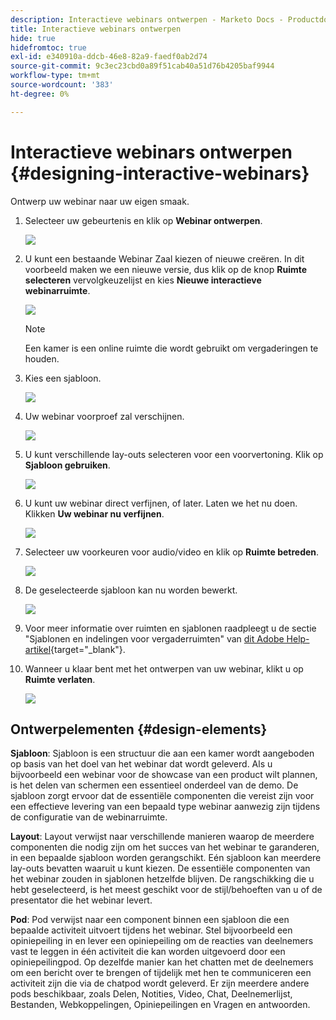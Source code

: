 ```yaml
---
description: Interactieve webinars ontwerpen - Marketo Docs - Productdocumentatie
title: Interactieve webinars ontwerpen
hide: true
hidefromtoc: true
exl-id: e340910a-ddcb-46e8-82a9-faedf0ab2d74
source-git-commit: 9c3ec23cbd0a89f51cab40a51d76b4205baf9944
workflow-type: tm+mt
source-wordcount: '383'
ht-degree: 0%

---
```


# Interactieve webinars ontwerpen {#designing-interactive-webinars}

Ontwerp uw webinar naar uw eigen smaak.

1. Selecteer uw gebeurtenis en klik op **Webinar ontwerpen**.

   ![](assets/designing-interactive-webinars-1.png)

1. U kunt een bestaande Webinar Zaal kiezen of nieuwe creëren. In dit voorbeeld maken we een nieuwe versie, dus klik op de knop **Ruimte selecteren** vervolgkeuzelijst en kies **Nieuwe interactieve webinarruimte**.

   ![](assets/designing-interactive-webinars-2.png)

   >[!NOTE]
   >
   >Een kamer is een online ruimte die wordt gebruikt om vergaderingen te houden.

1. Kies een sjabloon.

   ![](assets/designing-interactive-webinars-3.png)

1. Uw webinar voorproef zal verschijnen.

   ![](assets/designing-interactive-webinars-4.png)

1. U kunt verschillende lay-outs selecteren voor een voorvertoning. Klik op **Sjabloon gebruiken**.

   ![](assets/designing-interactive-webinars-5.png)

1. U kunt uw webinar direct verfijnen, of later. Laten we het nu doen. Klikken **Uw webinar nu verfijnen**.

   ![](assets/designing-interactive-webinars-6.png)

1. Selecteer uw voorkeuren voor audio/video en klik op **Ruimte betreden**.

   ![](assets/designing-interactive-webinars-7.png)

1. De geselecteerde sjabloon kan nu worden bewerkt.

   ![](assets/designing-interactive-webinars-8.png)

1. Voor meer informatie over ruimten en sjablonen raadpleegt u de sectie &quot;Sjablonen en indelingen voor vergaderruimten&quot; van [dit Adobe Help-artikel](https://helpx.adobe.com/in/adobe-connect/using/creating-arranging-meetings.html#creating_and_arranging_meetings){target="_blank"}.

1. Wanneer u klaar bent met het ontwerpen van uw webinar, klikt u op **Ruimte verlaten**.

   ![](assets/designing-interactive-webinars-9.png)

## Ontwerpelementen {#design-elements}

**Sjabloon**: Sjabloon is een structuur die aan een kamer wordt aangeboden op basis van het doel van het webinar dat wordt geleverd. Als u bijvoorbeeld een webinar voor de showcase van een product wilt plannen, is het delen van schermen een essentieel onderdeel van de demo. De sjabloon zorgt ervoor dat de essentiële componenten die vereist zijn voor een effectieve levering van een bepaald type webinar aanwezig zijn tijdens de configuratie van de webinarruimte.

**Layout**: Layout verwijst naar verschillende manieren waarop de meerdere componenten die nodig zijn om het succes van het webinar te garanderen, in een bepaalde sjabloon worden gerangschikt. Eén sjabloon kan meerdere lay-outs bevatten waaruit u kunt kiezen. De essentiële componenten van het webinar zouden in sjablonen hetzelfde blijven. De rangschikking die u hebt geselecteerd, is het meest geschikt voor de stijl/behoeften van u of de presentator die het webinar levert.

**Pod**: Pod verwijst naar een component binnen een sjabloon die een bepaalde activiteit uitvoert tijdens het webinar. Stel bijvoorbeeld een opiniepeiling in en lever een opiniepeiling om de reacties van deelnemers vast te leggen in één activiteit die kan worden uitgevoerd door een opiniepeilingpod. Op dezelfde manier kan het chatten met de deelnemers om een bericht over te brengen of tijdelijk met hen te communiceren een activiteit zijn die via de chatpod wordt geleverd. Er zijn meerdere andere pods beschikbaar, zoals Delen, Notities, Video, Chat, Deelnemerlijst, Bestanden, Webkoppelingen, Opiniepeilingen en Vragen en antwoorden.
